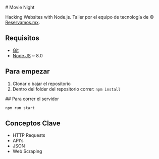 # Movie Night

Hacking Websites with Node.js. Taller por el equipo de tecnología de  © [Reservamos.mx](https://www.reservamos.mx).

## Requisitos

* [Git](https://git-scm.com/downloads)
* [Node.JS](https://nodejs.org/en/download/) ~ 8.0

## Para empezar

1. Clonar o bajar el repositorio
2. Dentro del folder del repositorio correr: `npm install`

## Para correr el servidor

`npm run start`

## Conceptos Clave

* HTTP Requests
* API's
* JSON
* Web Scraping
